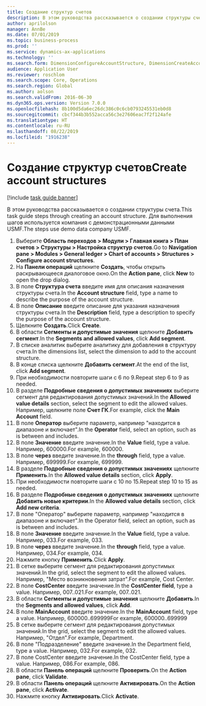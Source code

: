 ```yaml
---
title: Создание структур счетов
description: В этом руководства рассказывается о создании структуры счета.
author: aprilolson
manager: AnnBe
ms.date: 07/01/2019
ms.topic: business-process
ms.prod: ''
ms.service: dynamics-ax-applications
ms.technology: ''
ms.search.form: DimensionConfigureAccountStructure, DimensionCreateAccountStructure, DimensionHierarchyAddLevel, DimensionHierarchyConstraintActivate
audience: Application User
ms.reviewer: roschlom
ms.search.scope: Core, Operations
ms.search.region: Global
ms.author: aolson
ms.search.validFrom: 2016-06-30
ms.dyn365.ops.version: Version 7.0.0
ms.openlocfilehash: 8b100d5da6ec26dc386c0c6cb0793245531eb0d8
ms.sourcegitcommit: cbcf344b3b552acca56c3e27606eac7f2f124afe
ms.translationtype: HT
ms.contentlocale: ru-RU
ms.lasthandoff: 08/22/2019
ms.locfileid: "1916238"
---
```

# <a name="create-account-structures"></a><span data-ttu-id="274ae-103">Создание структур счетов</span><span class="sxs-lookup"><span data-stu-id="274ae-103">Create account structures</span></span>

[!include [task guide banner](../../includes/task-guide-banner.md)]

<span data-ttu-id="274ae-104">В этом руководства рассказывается о создании структуры счета.</span><span class="sxs-lookup"><span data-stu-id="274ae-104">This task guide steps through creating an account structure.</span></span> <span data-ttu-id="274ae-105">Для выполнения шагов используется компания с демонстрационными данными USMF.</span><span class="sxs-lookup"><span data-stu-id="274ae-105">The steps use demo data company USMF.</span></span>

1. <span data-ttu-id="274ae-106">Выберите **Область переходов > Модули > Главная книга > План счетов > Структуры > Настройка структур счетов**.</span><span class="sxs-lookup"><span data-stu-id="274ae-106">Go to **Navigation pane > Modules > General ledger > Chart of accounts > Structures > Configure account structures**.</span></span>
2. <span data-ttu-id="274ae-107">На **Панели операций** щелкните **Создать**, чтобы открыть раскрывающееся диалоговое окно.</span><span class="sxs-lookup"><span data-stu-id="274ae-107">On the **Action pane**, click **New** to open the drop dialog.</span></span>
3. <span data-ttu-id="274ae-108">В поле **Структура счета** введите имя для описания назначения структуры счета.</span><span class="sxs-lookup"><span data-stu-id="274ae-108">In the **Account structure** field, type a name to describe the purpose of the account structure.</span></span>
4. <span data-ttu-id="274ae-109">В поле **Описание** введите описание для указания назначения структуры счета.</span><span class="sxs-lookup"><span data-stu-id="274ae-109">In the **Description** field, type a description to specify the purpose of the account structure.</span></span>
5. <span data-ttu-id="274ae-110">Щелкните **Создать**.</span><span class="sxs-lookup"><span data-stu-id="274ae-110">Click **Create**.</span></span>
6. <span data-ttu-id="274ae-111">В области **Сегменты и допустимые значения** щелкните **Добавить сегмент**.</span><span class="sxs-lookup"><span data-stu-id="274ae-111">In the **Segments and allowed values**, click **Add segment**.</span></span>
7. <span data-ttu-id="274ae-112">В списке аналитик выберите аналитику для добавления в структуру счета.</span><span class="sxs-lookup"><span data-stu-id="274ae-112">In the dimensions list, select the dimension to add to the account structure.</span></span>
8. <span data-ttu-id="274ae-113">В конце списка щелкните **Добавить сегмент**.</span><span class="sxs-lookup"><span data-stu-id="274ae-113">At the end of the list, click **Add segment**.</span></span>
9. <span data-ttu-id="274ae-114">При необходимости повторите шаги с 6 по 9.</span><span class="sxs-lookup"><span data-stu-id="274ae-114">Repeat step 6 to 9 as needed.</span></span>
10. <span data-ttu-id="274ae-115">В разделе **Подробные сведения о допустимых значениях** выберите сегмент для редактирования допустимых значений.</span><span class="sxs-lookup"><span data-stu-id="274ae-115">In the **Allowed value details** section, select the segment to edit the allowed values.</span></span>
    <span data-ttu-id="274ae-116">Например, щелкните поле **Счет ГК**.</span><span class="sxs-lookup"><span data-stu-id="274ae-116">For example, click the **Main Account** field.</span></span>  
11. <span data-ttu-id="274ae-117">В поле **Оператор** выберите параметр, например "находится в диапазоне и включает".</span><span class="sxs-lookup"><span data-stu-id="274ae-117">In the **Operator** field, select an option, such as is between and includes.</span></span>
12. <span data-ttu-id="274ae-118">В поле **Значение** введите значение.</span><span class="sxs-lookup"><span data-stu-id="274ae-118">In the **Value** field, type a value.</span></span> <span data-ttu-id="274ae-119">Например, 600000.</span><span class="sxs-lookup"><span data-stu-id="274ae-119">For example, 600000.</span></span>  
13. <span data-ttu-id="274ae-120">В поле **через** введите значение.</span><span class="sxs-lookup"><span data-stu-id="274ae-120">In the **through** field, type a value.</span></span> <span data-ttu-id="274ae-121">Например, 699999.</span><span class="sxs-lookup"><span data-stu-id="274ae-121">For example, 699999.</span></span>  
14. <span data-ttu-id="274ae-122">В разделе **Подробные сведения о допустимых значениях** щелкните **Применить**.</span><span class="sxs-lookup"><span data-stu-id="274ae-122">In the **Allowed value details** section, click **Apply**.</span></span>
15. <span data-ttu-id="274ae-123">При необходимости повторите шаги с 10 по 15.</span><span class="sxs-lookup"><span data-stu-id="274ae-123">Repeat step 10 to 15 as needed.</span></span>  
16. <span data-ttu-id="274ae-124">В разделе **Подробные сведения о допустимых значениях** щелкните **Добавить новые критерии**.</span><span class="sxs-lookup"><span data-stu-id="274ae-124">In the **Allowed value details** section, click **Add new criteria**.</span></span>
17. <span data-ttu-id="274ae-125">В поле "Оператор" выберите параметр, например "находится в диапазоне и включает".</span><span class="sxs-lookup"><span data-stu-id="274ae-125">In the Operator field, select an option, such as is between and includes.</span></span>
18. <span data-ttu-id="274ae-126">В поле **Значение** введите значение.</span><span class="sxs-lookup"><span data-stu-id="274ae-126">In the **Value** field, type a value.</span></span> <span data-ttu-id="274ae-127">Например, 033.</span><span class="sxs-lookup"><span data-stu-id="274ae-127">For example, 033.</span></span>  
19. <span data-ttu-id="274ae-128">В поле **через** введите значение.</span><span class="sxs-lookup"><span data-stu-id="274ae-128">In the **through** field, type a value.</span></span> <span data-ttu-id="274ae-129">Например, 034.</span><span class="sxs-lookup"><span data-stu-id="274ae-129">For example, 034.</span></span>  
20. <span data-ttu-id="274ae-130">Нажмите кнопку **Применить**.</span><span class="sxs-lookup"><span data-stu-id="274ae-130">Click **Apply**.</span></span>
21. <span data-ttu-id="274ae-131">В сетке выберите сегмент для редактирования допустимых значений.</span><span class="sxs-lookup"><span data-stu-id="274ae-131">In the grid, select the segment to edit the allowed values.</span></span> <span data-ttu-id="274ae-132">Например, "Место возникновения затрат".</span><span class="sxs-lookup"><span data-stu-id="274ae-132">For example, Cost Center.</span></span>  
22. <span data-ttu-id="274ae-133">В поле **CostCenter** введите значение.</span><span class="sxs-lookup"><span data-stu-id="274ae-133">In the **CostCenter field**, type a value.</span></span> <span data-ttu-id="274ae-134">Например, 007..021.</span><span class="sxs-lookup"><span data-stu-id="274ae-134">For example, 007..021.</span></span>  
23. <span data-ttu-id="274ae-135">В области **Сегменты и допустимые значения** щелкните **Добавить**.</span><span class="sxs-lookup"><span data-stu-id="274ae-135">In the **Segments and allowed values**, click **Add**.</span></span>
24. <span data-ttu-id="274ae-136">В поле **MainAccount** введите значение.</span><span class="sxs-lookup"><span data-stu-id="274ae-136">In the **MainAccount** field, type a value.</span></span> <span data-ttu-id="274ae-137">Например, 600000..699999</span><span class="sxs-lookup"><span data-stu-id="274ae-137">For example, 600000..699999</span></span>  
25. <span data-ttu-id="274ae-138">В сетке выберите сегмент для редактирования допустимых значений.</span><span class="sxs-lookup"><span data-stu-id="274ae-138">In the grid, select the segment to edit the allowed values.</span></span> <span data-ttu-id="274ae-139">Например, "Отдел".</span><span class="sxs-lookup"><span data-stu-id="274ae-139">For example, Department.</span></span>  
26. <span data-ttu-id="274ae-140">В поле "Подразделение" введите значение.</span><span class="sxs-lookup"><span data-stu-id="274ae-140">In the Department field, type a value.</span></span> <span data-ttu-id="274ae-141">Например, 032.</span><span class="sxs-lookup"><span data-stu-id="274ae-141">For example, 032.</span></span>  
27. <span data-ttu-id="274ae-142">В поле CostCenter введите значение.</span><span class="sxs-lookup"><span data-stu-id="274ae-142">In the CostCenter field, type a value.</span></span> <span data-ttu-id="274ae-143">Например, 086.</span><span class="sxs-lookup"><span data-stu-id="274ae-143">For example, 086.</span></span>  
28. <span data-ttu-id="274ae-144">В области **Панель операций** щелкните **Проверить**.</span><span class="sxs-lookup"><span data-stu-id="274ae-144">On the **Action pane**, click **Validate**.</span></span>
29. <span data-ttu-id="274ae-145">В области **Панель операций** щелкните **Активировать**.</span><span class="sxs-lookup"><span data-stu-id="274ae-145">On the **Action pane**, click **Activate**.</span></span>
30. <span data-ttu-id="274ae-146">Нажмите кнопку **Активировать**.</span><span class="sxs-lookup"><span data-stu-id="274ae-146">Click **Activate**.</span></span>

